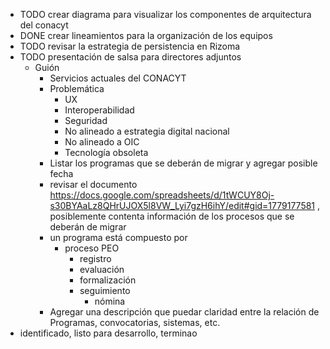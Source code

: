 - TODO crear diagrama para visualizar los componentes de arquitectura del conacyt
- DONE crear lineamientos para la organización de los equipos
- TODO revisar la estrategia de persistencia en Rizoma
- TODO presentación de salsa para directores adjuntos
	- Guión
		- Servicios actuales del CONACYT
		- Problemática
			- UX
			- Interoperabilidad
			- Seguridad
			- No alineado a estrategia digital nacional
			- No alineado a OIC
			- Tecnología obsoleta
		- Listar los programas que se deberán de migrar y agregar posible fecha
		- revisar el documento https://docs.google.com/spreadsheets/d/1tWCUY8Oj-s30BYAaLz8QHrUJOX5l8VW_Lyi7gzH6ihY/edit#gid=1779177581 , posiblemente contenta información de los procesos que se deberán de migrar
		- un programa está compuesto por
			- proceso PEO
				- registro
				- evaluación
				- formalización
				- seguimiento
					- nómina
		- Agregar una descripción que puedar claridad entre la relación de Programas, convocatorias, sistemas, etc.
- identificado, listo para desarrollo, terminao